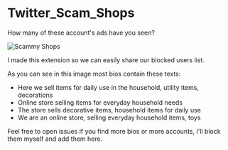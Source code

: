 # Twitter_Scam_Shops

How many of these account's ads have you seen?

![Scammy Shops](https://i.imgur.com/brTUC5Q.png)

I made this extension so we can easily share our blocked users list.

As you can see in this image most bios contain these texts:
- Here we sell items for daily use in the household, utility items, decorations
- Online store selling items for everyday household needs
- The store sells decorative items, household items for daily use
- We are an online store, selling everyday household items, toys


Feel free to open issues if you find more bios or more accounts, I'll block them myself and add them here.